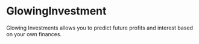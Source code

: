 # GlowingInvestment
Glowing Investments allows you to predict future profits and interest based on your own finances.
